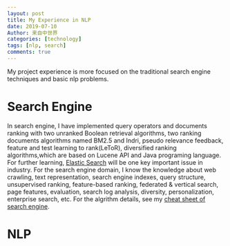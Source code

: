 ```yaml
---
layout: post
title: My Experience in NLP
date: 2019-07-10
Author: 来自中世界
categories: [technology]
tags: [nlp, search]
comments: true
---
```

My project experience is more focused on the traditional search engine techniques and basic nlp problems.



# Search Engine 

In search engine, I have implemented query operators and documents ranking with two unranked Boolean retrieval algorithms, two ranking documents algorithms named BM2.5 and Indri, pseudo relevance feedback, feature and test learning to rank(LeToR), diversified ranking algorithms,which are based on Lucene API and Java programing language. For further learning, [Elastic Search](https://github.com/elastic/elasticsearch) will be one key important issue in industry. For the search engine domain, I know the knowledge about web crawling, text representation, search engine indexes, query structure, unsupervised ranking, feature-based ranking, federated & vertical search, page features, evaluation, search log analysis, diversity, personalization, enterprise search, etc. For the algrithm details, see my [cheat sheet of search engine](2019-07-10-nlp-cheat-sheet.md).

# NLP




